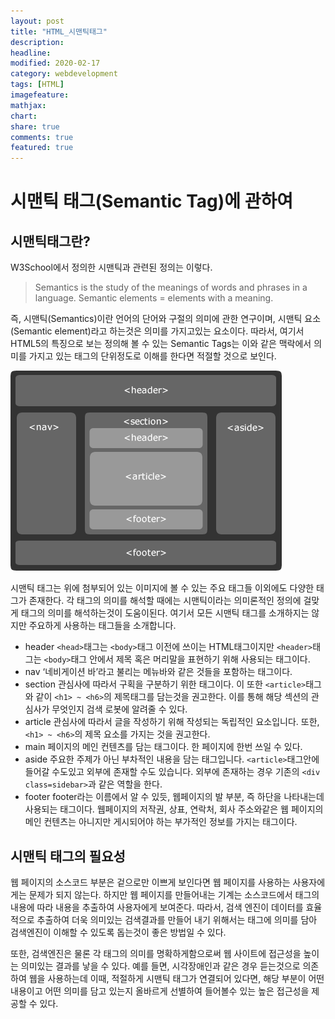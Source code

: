 ```yaml
---
layout: post
title: "HTML_시맨틱태그"
description:
headline:
modified: 2020-02-17
category: webdevelopment
tags: [HTML]
imagefeature:
mathjax:
chart:
share: true
comments: true
featured: true
---
```


# 시맨틱 태그(Semantic Tag)에 관하여

## 시맨틱태그란?
W3School에서 정의한 시맨틱과 관련된 정의는 이렇다.

>Semantics is the study of the meanings of words and phrases in a language.
>Semantic elements = elements with a meaning.

즉, 시맨틱(Semantics)이란 언어의 단어와 구절의 의미에 관한 연구이며, 시맨틱 요소(Semantic element)라고 하는것은 의미를 가지고있는 요소이다.
따라서, 여기서 HTML5의 특징으로 보는 정의해 볼 수 있는 Semantic Tags는 이와 같은 맥락에서 의미를 가지고 있는 태그의 단위정도로 이해를 한다면 적절할 것으로 보인다.

![sementic](https://github.com/lsh58/lsh58.github.io/blob/master/images/semantic_tags.gif?raw=true)

시맨틱 태그는 위에 첨부되어 있는 이미지에 볼 수 있는 주요 태그들 이외에도 다양한 태그가 존재한다. 각 태그의 의미를 해석할 때에는 시맨틱이라는 의미론적인 정의에 걸맞게 태그의 의미를 해석하는것이 도움이된다. 여기서 모든 시맨틱 태그를 소개하지는 않지만 주요하게 사용하는 태그들을 소개합니다.

- header
``<head>``태그는 ``<body>``태그 이전에 쓰이는 HTML태그이지만 ``<header>``태그는 ``<body>``태그 안에서 제목 혹은 머리말을 표현하기 위해 사용되는 태그이다.
- nav
‘네비게이션 바’라고 불리는 메뉴바와 같은 것들을 포함하는 태그이다.
- section
관심사에 따라서 구획을 구분하기 위한 태그이다. 이 또한 ``<article>``태그와 같이 ``<h1> ~ <h6>``의 제목태그를 담는것을 권고한다. 이를 통해 해당 섹션의 관심사가 무엇인지 검색 로봇에 알려줄 수 있다.
- article
관심사에 따라서 글을 작성하기 위해 작성되는 독립적인 요소입니다. 또한, ``<h1> ~ <h6>``의 제목 요소를 가지는 것을 권고한다.
- main
페이지의 메인 컨텐츠를 담는 태그이다. 한 페이지에 한번 쓰일 수 있다.
- aside
주요한 주제가 아닌 부차적인 내용을 담는 태그입니다. ``<article>``태그안에 들어갈 수도있고 외부에 존재할 수도 있습니다. 외부에 존재하는 경우 기존의 ``<div class=sidebar>``과 같은 역할을 한다.
- footer
footer라는 이름에서 알 수 있듯, 웹페이지의 발 부분, 즉 하단을 나타내는데 사용되는 태그이다. 웹페이지의 저작권, 상표, 연락처, 회사 주소와같은 웹 페이지의 메인 컨텐츠는 아니지만 게시되어야 하는 부가적인 정보를 가지는 태그이다.


## 시맨틱 태그의 필요성
웹 페이지의 소스코드 부분은 겉으로만 이쁘게 보인다면 웹 페이지를 사용하는 사용자에게는 문제가 되지 않는다. 하지만 웹 페이지를 만들어내는 기계는 소스코드에서 태그의 내용에 따라 내용을 추출하여 사용자에게 보여준다.
따라서, 검색 엔진이 데이터를 효율적으로 추출하여 더욱 의미있는 검색결과를 만들어 내기 위해서는 태그에 의미를 담아 검색엔진이 이해할 수 있도록 돕는것이 좋은 방법일 수 있다.
 
또한, 검색엔진은 물론 각 태그의 의미를 명확하게함으로써 웹 사이트에 접근성을 높이는 의미있는 결과를 낳을 수 있다. 예를 들면, 시각장애인과 같은 경우 듣는것으로 의존하여 웹을 사용하는데 이때, 적절하게 시맨틱 태그가 연결되어 있다면, 해당 부분이 어떤 내용이고 어떤 의미를 담고 있는지 올바르게 선별하여 들어볼수 있는 높은 접근성을 제공할 수 있다.
